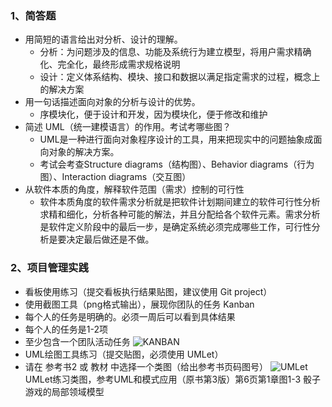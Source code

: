 ### 1、简答题
* 用简短的语言给出对分析、设计的理解。
  * 分析：为问题涉及的信息、功能及系统行为建立模型，将用户需求精确化、完全化，最终形成需求规格说明
  * 设计：定义体系结构、模块、接口和数据以满足指定需求的过程，概念上的解决方案
* 用一句话描述面向对象的分析与设计的优势。
  * 序模块化，便于设计和开发，因为模块化，便于修改和维护
* 简述 UML（统一建模语言）的作用。考试考哪些图？
  * UML是一种进行面向对象程序设计的工具，用来把现实中的问题抽象成面向对象的解决方案。
  * 考试会考查Structure diagrams（结构图）、Behavior diagrams（行为图）、Interaction diagrams（交互图）
* 从软件本质的角度，解释软件范围（需求）控制的可行性
  * 软件本质角度的软件需求分析就是把软件计划期间建立的软件可行性分析求精和细化，分析各种可能的解法，并且分配给各个软件元素。需求分析是软件定义阶段中的最后一步，是确定系统必须完成哪些工作，可行性分析是要决定最后做还是不做。
### 2、项目管理实践
* 看板使用练习（提交看板执行结果贴图，建议使用 Git project） 
* 使用截图工具（png格式输出），展现你团队的任务 Kanban
* 每个人的任务是明确的。必须一周后可以看到具体结果
* 每个人的任务是1-2项
* 至少包含一个团队活动任务
![KANBAN](https://i.imgur.com/jOpioJn.png)
* UML绘图工具练习（提交贴图，必须使用 UMLet） 
* 请在 参考书2 或 教材 中选择一个类图（给出参考书页码图号）
![UMLet](https://i.imgur.com/E2e11EQ.png)
UMLet练习类图，参考UML和模式应用（原书第3版）第6页第1章图1-3 骰子游戏的局部领域模型
